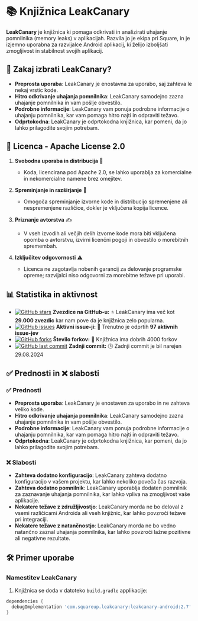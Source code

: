 # 📚 Knjižnica LeakCanary

**LeakCanary** je knjižnica ki pomaga odkrivati in analizirati uhajanje pomnilnika (memory leaks) v aplikacijah. Razvila jo je ekipa pri Square, in je izjemno uporabna za razvijalce Android aplikacij, ki želijo izboljšati zmogljivost in stabilnost svojih aplikacij.

## 🤔 Zakaj izbrati LeakCanary?

- **Preprosta uporaba**: LeakCanary je enostavna za uporabo, saj zahteva le nekaj vrstic kode.
- **Hitro odkrivanje uhajanja pomnilnika**: LeakCanary samodejno zazna uhajanje pomnilnika in vam pošlje obvestilo.
- **Podrobne informacije**: LeakCanary vam ponuja podrobne informacije o uhajanju pomnilnika, kar vam pomaga hitro najti in odpraviti težavo.
- **Odprtokodna**: LeakCanary je odprtokodna knjižnica, kar pomeni, da jo lahko prilagodite svojim potrebam.

## 📜 Licenca - Apache License 2.0

1. **Svobodna uporaba in distribucija** 📂
    - Koda, licencirana pod Apache 2.0, se lahko uporablja za komercialne in nekomercialne namene brez omejitev.

2. **Spreminjanje in razširjanje** 🔄
    - Omogoča spreminjanje izvorne kode in distribucijo spremenjene ali nespremenjene različice, dokler je vključena kopija licence.

3. **Priznanje avtorstva** ✍️
    - V vseh izvodih ali večjih delih izvorne kode mora biti vključena opomba o avtorstvu, izvirni licenčni pogoji in obvestilo o morebitnih spremembah.

4. **Izključitev odgovornosti** ⚠️
    - Licenca ne zagotavlja nobenih garancij za delovanje programske opreme; razvijalci niso odgovorni za morebitne težave pri uporabi.

## 📊 Statistika in aktivnost

- [![GitHub stars](https://img.shields.io/github/stars/square/leakcanary?style=flat-square)](Stevilo) **Zvezdice na GitHub-u:** ⭐ LeakCanary ima več kot **29.000 zvezdic** kar nam pove da je knjižnica zelo popularna.
- [![GitHub issues](https://img.shields.io/github/issues/square/leakcanary?style=flat-square)]() **Aktivni issue-ji:** 🐛 Trenutno je odprtih **97 aktivnih issue-jev**
- [![GitHub forks](https://img.shields.io/github/forks/square/leakcanary?style=flat-square)]() **Število forkov:** 🍴 Knjižnica ima dobrih 4000 forkov
- [![GitHub last commit](https://img.shields.io/github/last-commit/square/leakcanary?style=flat-square)]() **Zadnji commit:** 🕒 Zadnji commit je bil narejen 29.08.2024

## ✅ Prednosti in ❌ slabosti

### ✅ Prednosti
- **Preprosta uporaba**: LeakCanary je enostaven za uporabo in ne zahteva veliko kode.
- **Hitro odkrivanje uhajanja pomnilnika**: LeakCanary samodejno zazna uhajanje pomnilnika in vam pošlje obvestilo.
- **Podrobne informacije**: LeakCanary vam ponuja podrobne informacije o uhajanju pomnilnika, kar vam pomaga hitro najti in odpraviti težavo.
- **Odprtokodna**: LeakCanary je odprtokodna knjižnica, kar pomeni, da jo lahko prilagodite svojim potrebam.

### ❌ Slabosti
- **Zahteva dodatno konfiguracijo**: LeakCanary zahteva dodatno konfiguracijo v vašem projektu, kar lahko nekoliko poveča čas razvoja.
- **Zahteva dodatno pomnilnik**: LeakCanary uporablja dodaten pomnilnik za zaznavanje uhajanja pomnilnika, kar lahko vpliva na zmogljivost vaše aplikacije.
- **Nekatere težave z združljivostjo**: LeakCanary morda ne bo deloval z vsemi različicami Androida ali vseh knjižnic, kar lahko povzroči težave pri integraciji.
- **Nekatere težave z natančnostjo**: LeakCanary morda ne bo vedno natančno zaznal uhajanja pomnilnika, kar lahko povzroči lažne pozitivne ali negativne rezultate.

## 🛠️ Primer uporabe

### Namestitev LeakCanary

1. Knjižnica se doda v datoteko `build.gradle` applikacije:

```gradle
dependencies {
  debugImplementation 'com.squareup.leakcanary:leakcanary-android:2.7'
}
```
